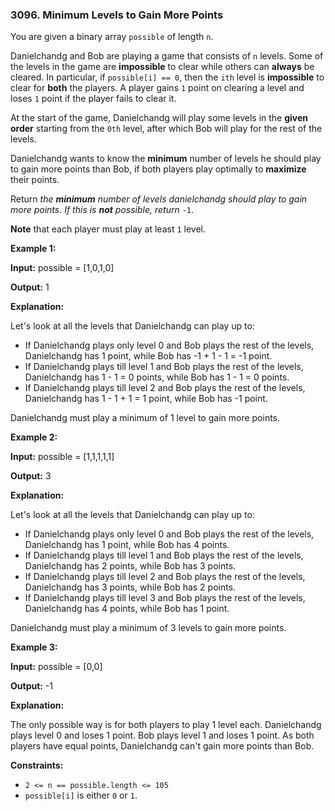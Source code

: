 ### 3096\. Minimum Levels to Gain More Points

You are given a binary array `possible` of length `n`.

Danielchandg and Bob are playing a game that consists of `n` levels. Some of the levels in the game are **impossible** to clear while others can **always** be cleared. In particular, if `possible[i] == 0`, then the `ith` level is **impossible** to clear for **both** the players. A player gains `1` point on clearing a level and loses `1` point if the player fails to clear it.

At the start of the game, Danielchandg will play some levels in the **given order** starting from the `0th` level, after which Bob will play for the rest of the levels.

Danielchandg wants to know the **minimum** number of levels he should play to gain more points than Bob, if both players play optimally to **maximize** their points.

Return _the **minimum** number of levels danielchandg should play to gain more points_. _If this is **not** possible, return_ `-1`.

**Note** that each player must play at least `1` level.

**Example 1:**

**Input:** possible = \[1,0,1,0\]

**Output:** 1

**Explanation:**

Let's look at all the levels that Danielchandg can play up to:

*   If Danielchandg plays only level 0 and Bob plays the rest of the levels, Danielchandg has 1 point, while Bob has -1 + 1 - 1 = -1 point.
*   If Danielchandg plays till level 1 and Bob plays the rest of the levels, Danielchandg has 1 - 1 = 0 points, while Bob has 1 - 1 = 0 points.
*   If Danielchandg plays till level 2 and Bob plays the rest of the levels, Danielchandg has 1 - 1 + 1 = 1 point, while Bob has -1 point.

Danielchandg must play a minimum of 1 level to gain more points.

**Example 2:**

**Input:** possible = \[1,1,1,1,1\]

**Output:** 3

**Explanation:**

Let's look at all the levels that Danielchandg can play up to:

*   If Danielchandg plays only level 0 and Bob plays the rest of the levels, Danielchandg has 1 point, while Bob has 4 points.
*   If Danielchandg plays till level 1 and Bob plays the rest of the levels, Danielchandg has 2 points, while Bob has 3 points.
*   If Danielchandg plays till level 2 and Bob plays the rest of the levels, Danielchandg has 3 points, while Bob has 2 points.
*   If Danielchandg plays till level 3 and Bob plays the rest of the levels, Danielchandg has 4 points, while Bob has 1 point.

Danielchandg must play a minimum of 3 levels to gain more points.

**Example 3:**

**Input:** possible = \[0,0\]

**Output:** \-1

**Explanation:**

The only possible way is for both players to play 1 level each. Danielchandg plays level 0 and loses 1 point. Bob plays level 1 and loses 1 point. As both players have equal points, Danielchandg can't gain more points than Bob.

**Constraints:**

*   `2 <= n == possible.length <= 105`
*   `possible[i]` is either `0` or `1`.
